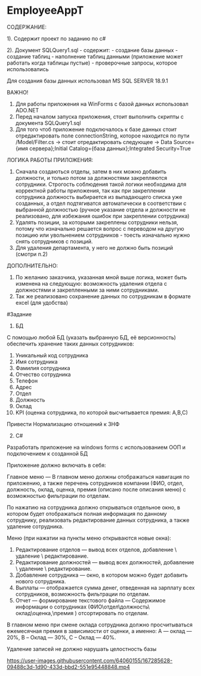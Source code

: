 # EmployeeAppT

СОДЕРЖАНИЕ:

1). Содержит проект по заданию по c# 

2). Документ SQLQuery1.sql - содержит:
    - создание базы данных 
    - создание таблиц
    - наполнение таблиц данными (приложение может работать когда таблицы пустые) 
    - проверочные запросы, которое использовались


Для создания базы данных использовал MS SQL SERVER 18.9.1

ВАЖНО!
1) Для работы приложения на WinForms с базой данных использовал ADO.NET
2) Перед началом запуска приложения, стоит выполнить скрипты с документа SQLQuery1.sql 
3) Для того чтоб приложение подключалось к базе данных стоит отредактировать 
поле connectionString, которое находится по пути /Model/Filter.cs
-> стоит отредактировать следующее -> Data Source={имя сервера};Initial Catalog={база данных};Integrated Security=True


ЛОГИКА РАБОТЫ ПРИЛОЖЕНИЯ:
1. Сначала создаються отделы, затем в них можно добавить должности, и только потом за должностями закрепляются сотрудники. 
Строгость соблюдения такой логики необходима для корректной работы приложения, так как при закреплении сотрудника должность 
выбирается из выпадающего списка уже созданных, а отдел подтягиватся автоматически в соответствии с выбранной должностью 
(ручное указание отдела и должности не реализовано, для избежания ошибок при закреплении сотрудника)
2. Удалять позиции, за которыми закреплены сотрудники нельзя, потому что изначально решается вопрос с переводом на другую позицию или увольнением
сотрудников - тоесть изначально нужно снять сотрудников с позиций.
3. Для удаления департамента, у него не должно быть позиций (смотри п.2)


ДОПОЛНИТЕЛЬНО:
1. По желанию заказчика, указанная мной выше логика, может быть изменена на следующую: возможность удаления отдела с должностями и
закрепленными за ними сотрудниками.
2. Так же реализовано сохранение данных по сотрудникам в формате excel (для удобства)


#Задание 

1) БД

С помощью любой БД (указать выбранную БД, её версионность) обеспечить хранение таких данных сотрудников:

1) Уникальный код сотрудника
2)	Имя сотрудника
3)	Фамилия сотрудника
4)	Отчество сотрудника
5)	Телефон
6)	Адрес
7)	Отдел 
8)	Должность
9)	Оклад
10)	KPI (оценка сотрудника, по которой высчитывается премия: A,B,C)

Привести Нормализацию отношений к 3НФ

2) C#

Разработать приложение на windows forms с использованием ООП и подключением к созданной БД

Приложение должно включать в себя:

Главное меню — В главном меню должны отображаться навигация по приложению, а также перечень сотрудников компании (ФИО, отдел, должность, оклад, оценка, премия (описано после описания меню) с возможностью фильтрации по отделам.

По нажатию на сотрудника должно открываться отдельное окно, в котором будет отображаться полная информация по данному сотруднику, реализовать редактирование данных сотрудника, а также удаление сотрудника. 

Меню (при нажатии на пункты меню открываются новые окна):
1.	Редактирование отделов — вывод всех отделов, добавление \ удаление \ редактирование.
2.	Редактирование должностей — вывод всех должностей, добавление \ удаление \ редактирование.
3.	Добавление сотрудника — окно, в котором можно будет добавить нового сотрудника.
4.	Выплаты — отображается сумма денег, отведенная на зарплату всех сотрудников, возможность фильтрации по отделам.
5.	Отчет — формирование текстового файла — Содержимое информации о сотрудниках (ФИО\отдел\должность\ оклад\оценка,\премия ) отсортировать по отделам. 

В главном меню при смене оклада сотрудника должно просчитываться ежемесячная премия в зависимости от оценки, а именно: А — оклад — 20%, B – Оклад — 30%, С – Оклад — 40%.

 Удаление записей не должно нарушать целостность базы



https://user-images.githubusercontent.com/64060155/167285628-09488c3d-1d90-433d-bbd2-551e95448848.mp4


